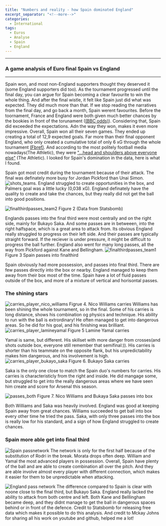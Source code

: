 ```yaml
---
title: "Numbers and reality - how Spain dominated England"
excerpt_separator: "<!--more-->"
categories:
  - International
tags:
  - Euros
  - Analyse
  - Spain
  - England
---
```


------------
### A game analysis of Euro final Spain vs England
------------
Spain won, and most non-England supporters thought they deserved it (some England supporters did too). As the tournament progressed until the final day, you can argue for Spain becoming a clear favourite to win the whole thing. And after the final wistle, it felt like Spain just did what was expected. They did much more than that. If we stop reading the narratives from the final day, and go back a month, Spain werent favourites. Before the toornament, France and England were both given much better chances by the bookies in front of the torunament ([(BBC odds)](https://www.bbc.com/sport/football/articles/cv22vrnl0j0o)). 
Considering that, Spain did exceeded the expectations. Adn the way they won, makes it even more impressive. Overall, Spain won all their seven games. They ended up creating a total of 12,9 expected goals. Far more than their final opponent England, who only created a cumulative total of only 6 xG through the whole tournament [(Fbref)](https://fbref.com/en/comps/676/stats/UEFA-Euro-Stats). And according to the most politely football media nowadays(The Athletic), they were  ["...head and shoulders above everyone else"](https://www.nytimes.com/athletic/5637944/2024/07/15/spain-euro-2024-win-yamal-williams-de-la-fuente/) (The Athletic). I looked for Spain's domination in the data, here is what I found. 

Spain got most credit during the tournament because of their attack. The final was definately more busy for Jordan Pickford than Unai Simon. ![shots_teams](https://github.com/user-attachments/assets/65375bbd-5cd7-4281-b892-abea18413721). England struggled to create opportunities in the box, and Palmers goal was a little lucky (0,038 xG). England definately have the quality to create and take the chances, but they really did not get the ball into good positions.

![finalthirdpasses_team2](https://github.com/user-attachments/assets/bc63ea6c-650f-480c-8961-75848662c856)
Figure 2 (Data from Statsbomb)

Englands passes into the final third were most centrally and on the right side, mainly for Bukayo Saka. And some passes are in betweeen, into the right halfspace, which is a great area to attack from. Its obvious England really struggled to progress on their left side. And their passes are typically straight forward. If the reciever is under pressure, it might be difficult to progress the ball further. England also went for many long passes, all the way from Pickford against Kane and Bellingham.
![finalthirdpasses_team1](https://github.com/user-attachments/assets/8955739a-cae5-4719-ab98-acd7ddfb61d8)
Figure 3 Spain passes into finalthird

Spain obviously had more possession, and passes into final third. There are few passes directly into the box or nearby. England managed to keep them away from their box most of the time.  Spain have a lot of fluid passes outside of the box, and more of a mixture of vertical and horisontal passes.  

### The shining stars
![carries_player_nico_williams](https://github.com/user-attachments/assets/279dbbc0-a7ec-4ee7-ad29-4e6978e50368) Figrue 4. Nico Williams carries
Williams has been shining the whole tournament, so in the final. Some of his carries is long distance, shows his combination og physics and technique. His ability to run with the ball is extrordinary! He often managed to get into dangerous areas. So he did for his goal, and his finishing was brilliant. 
![carries_player_lamineyamal](https://github.com/user-attachments/assets/2715017c-2b7b-4214-85b7-8cf3b8c7eece)
Figure 5 Lamine Yamal carries

Yamal is same, but different. His skillset with more danger from crosses(and shots outside box, everyone still remember that semifinal:)). His carries is shorter than his teammate on the opposite flank, but his unpredictability makes him dangerous, and his involvement is high.    
![carries_player_bukayo_saka](https://github.com/user-attachments/assets/2a60bab1-f177-4b1f-be15-9f38e7494ee7)
Figure 6. Bukayo Saka carries 

Saka is the only one close to match the Spain duo's numbers for carries. His carries is characteristicly from the right and inside. He did mangage some, but struggled to get into the really dangerous areas where we have seen him create and score for Arsenal this season. 

![passes_both](https://github.com/user-attachments/assets/c78c45c8-9391-476f-ae88-b70465b6966e)
Figure 7. Nico Williams and Bukaya Saka passes into box

Both Williams and Saka was heavily involved. England was good at keeping Spain away from great chances. Williams succeeded to get ball into box every other time he tried the pass. Saka, with only three passes into the box is really low for his standard, and a sign of how England struggled to create chances. 


### Spain more able get into final third 
![Spain passnetwork](https://github.com/user-attachments/assets/f5ce64fe-e5ec-4835-8e71-109845091f52)
The network is only for the first half because of the substitution of Rodri in the break. Morata drops often deep. William and Yamal the most advanced players in possession. Overall, Spain have plenty of the ball and are able to create combination all over the pitch. And they are able involve almost every player with different connection, which makes it easier for them to be unpredictable when attacking. 

![England pass network](https://github.com/user-attachments/assets/686897a5-e28a-407a-9c85-613dba3e4b07)
The difference compared to Spain is clear with noone close to the final third, but Bukayo Saka. England really lacked the ability to attack from both centre and left. Both Kane and Belllingham became deep, and they didnt manage to get the ball in dangerous spaces behind or in front of the defence.
Credit to Statsbomb for releasing free data which makes it possible to do this analysis. And credit to Mckay Johns for sharing all his work on youtube and github, helped me a lot! 
